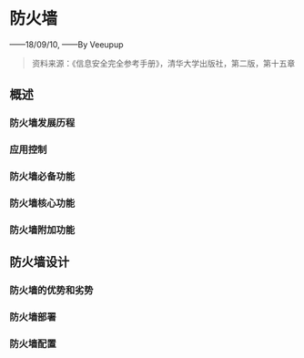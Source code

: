 # 防火墙

——18/09/10, ——By Veeupup

> 资料来源：《信息安全完全参考手册》，清华大学出版社，第二版，第十五章

## 概述

### 防火墙发展历程

### 应用控制

### 防火墙必备功能

### 防火墙核心功能

### 防火墙附加功能

## 防火墙设计

### 防火墙的优势和劣势

### 防火墙部署

### 防火墙配置

